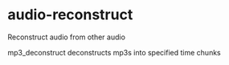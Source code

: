 # audio-reconstruct
Reconstruct audio from other audio

mp3_deconstruct deconstructs mp3s into specified time chunks

